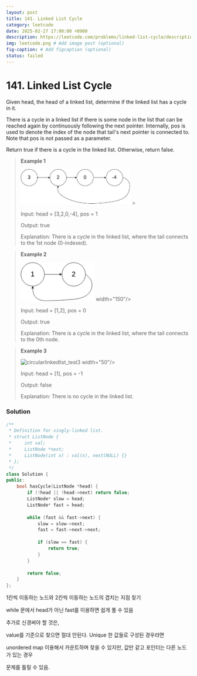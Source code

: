 ```yaml
---
layout: post
title: 141. Linked List Cycle
category: leetcode
date: 2025-02-27 17:00:00 +0900
description: https://leetcode.com/problems/linked-list-cycle/description/?envType=study-plan-v2&envId=top-interview-150
img: leetcode.png # Add image post (optional)
fig-caption: # Add figcaption (optional)
status: failed
---
```


# 141. Linked List Cycle

Given head, the head of a linked list, determine if the linked list has a cycle in it.

There is a cycle in a linked list if there is some node in the list that can be reached again by continuously following the next pointer. Internally, pos is used to denote the index of the node that tail's next pointer is connected to. Note that pos is not passed as a parameter.

Return true if there is a cycle in the linked list. Otherwise, return false.

 

> **Example 1**
> 
> <img src="../../imgs//circularlinkedlist.png" alt="circularlinkedlist" width="300"/> >
> 
> Input: head = [3,2,0,-4], pos = 1
> 
> Output: true
> 
> Explanation: There is a cycle in the linked list, where the tail connects to the 1st node (0-indexed).

> **Example 2**
> 
> <img src="../../imgs//circularlinkedlist_test2.png" alt="circularlinkedlist_test2" > width="150"/>
> 
> Input: head = [1,2], pos = 0
> 
> Output: true
> 
> Explanation: There is a cycle in the linked list, where the tail connects to the 0th node.

> **Example 3**
> 
> <img src="/circularlinkedlist_test3.png" alt="circularlinkedlist_test3" > width="50"/>
> 
> Input: head = [1], pos = -1
> 
> Output: false
> 
> Explanation: There is no cycle in the linked list.


### Solution 
```cpp
/**
 * Definition for singly-linked list.
 * struct ListNode {
 *     int val;
 *     ListNode *next;
 *     ListNode(int x) : val(x), next(NULL) {}
 * };
 */
class Solution {
public:
    bool hasCycle(ListNode *head) {
        if (!head || !head->next) return false;
        ListNode* slow = head;
        ListNode* fast = head;

        while (fast && fast->next) { 
            slow = slow->next; 
            fast = fast->next->next; 

            if (slow == fast) { 
                return true;
            }
        }

        return false; 
    }
};
```

1칸씩 이동하는 노드와 2칸씩 이동하는 노드의 겹치는 지점 찾기

while 문에서 head가 아닌 fast를 이용하면 쉽게 풀 수 있음 

추가로 신경써야 할 것은, 

value를 기준으로 찾으면 절대 안된다. Unique 한 값들로 구성된 경우라면

unordered map 이용해서 카운트하며 찾을 수 있지만, 값만 같고 포인터는 다른 노드가 있는 경우

문제를 틀릴 수 있음. 